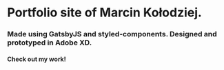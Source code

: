 # Portfolio site of Marcin Kołodziej.

### Made using GatsbyJS and styled-components. Designed and prototyped in Adobe XD. 

#### Check out my work!
